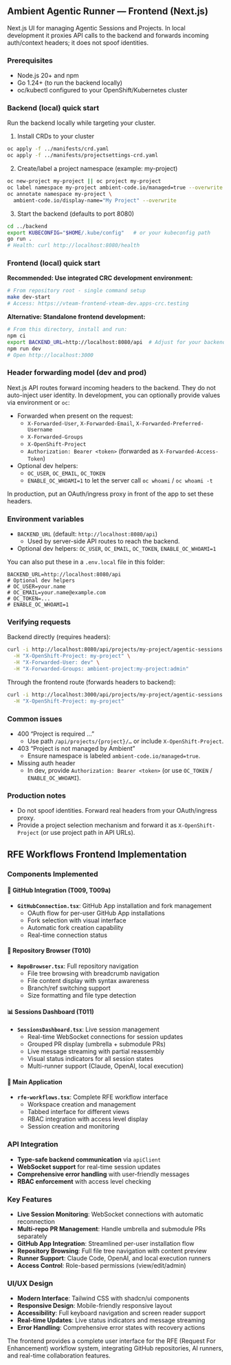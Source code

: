 ## Ambient Agentic Runner — Frontend (Next.js)

Next.js UI for managing Agentic Sessions and Projects. In local development it proxies API calls to the backend and forwards incoming auth/context headers; it does not spoof identities.

### Prerequisites
- Node.js 20+ and npm
- Go 1.24+ (to run the backend locally)
- oc/kubectl configured to your OpenShift/Kubernetes cluster

### Backend (local) quick start
Run the backend locally while targeting your cluster.

1) Install CRDs to your cluster
```bash
oc apply -f ../manifests/crd.yaml
oc apply -f ../manifests/projectsettings-crd.yaml
```

2) Create/label a project namespace (example: my-project)
```bash
oc new-project my-project || oc project my-project
oc label namespace my-project ambient-code.io/managed=true --overwrite
oc annotate namespace my-project \
  ambient-code.io/display-name="My Project" --overwrite
```

3) Start the backend (defaults to port 8080)
```bash
cd ../backend
export KUBECONFIG="$HOME/.kube/config"   # or your kubeconfig path
go run .
# Health: curl http://localhost:8080/health
```

### Frontend (local) quick start

**Recommended: Use integrated CRC development environment:**
```bash
# From repository root - single command setup
make dev-start
# Access: https://vteam-frontend-vteam-dev.apps-crc.testing
```

**Alternative: Standalone frontend development:**
```bash
# From this directory, install and run:
npm ci
export BACKEND_URL=http://localhost:8080/api  # Adjust for your backend
npm run dev
# Open http://localhost:3000
```

### Header forwarding model (dev and prod)
Next.js API routes forward incoming headers to the backend. They do not auto-inject user identity. In development, you can optionally provide values via environment or `oc`:

- Forwarded when present on the request:
  - `X-Forwarded-User`, `X-Forwarded-Email`, `X-Forwarded-Preferred-Username`
  - `X-Forwarded-Groups`
  - `X-OpenShift-Project`
  - `Authorization: Bearer <token>` (forwarded as `X-Forwarded-Access-Token`)
- Optional dev helpers:
  - `OC_USER`, `OC_EMAIL`, `OC_TOKEN`
  - `ENABLE_OC_WHOAMI=1` to let the server call `oc whoami` / `oc whoami -t`

In production, put an OAuth/ingress proxy in front of the app to set these headers.

### Environment variables
- `BACKEND_URL` (default: `http://localhost:8080/api`)
  - Used by server-side API routes to reach the backend.
- Optional dev helpers: `OC_USER`, `OC_EMAIL`, `OC_TOKEN`, `ENABLE_OC_WHOAMI=1`

You can also put these in a `.env.local` file in this folder:
```
BACKEND_URL=http://localhost:8080/api
# Optional dev helpers
# OC_USER=your.name
# OC_EMAIL=your.name@example.com
# OC_TOKEN=...
# ENABLE_OC_WHOAMI=1
```

### Verifying requests
Backend directly (requires headers):
```bash
curl -i http://localhost:8080/api/projects/my-project/agentic-sessions \
  -H "X-OpenShift-Project: my-project" \
  -H "X-Forwarded-User: dev" \
  -H "X-Forwarded-Groups: ambient-project:my-project:admin"
```

Through the frontend route (forwards headers to backend):
```bash
curl -i http://localhost:3000/api/projects/my-project/agentic-sessions \
  -H "X-OpenShift-Project: my-project"
```

### Common issues
- 400 “Project is required …”
  - Use path `/api/projects/{project}/…` or include `X-OpenShift-Project`.
- 403 “Project is not managed by Ambient”
  - Ensure namespace is labeled `ambient-code.io/managed=true`.
- Missing auth header
  - In dev, provide `Authorization: Bearer <token>` (or use `OC_TOKEN` / `ENABLE_OC_WHOAMI`).

### Production notes
- Do not spoof identities. Forward real headers from your OAuth/ingress proxy.
- Provide a project selection mechanism and forward it as `X-OpenShift-Project` (or use project path in API URLs).

## RFE Workflows Frontend Implementation

### Components Implemented

#### 🔐 GitHub Integration (T009, T009a)
- **`GitHubConnection.tsx`**: GitHub App installation and fork management
  - OAuth flow for per-user GitHub App installations
  - Fork selection with visual interface
  - Automatic fork creation capability
  - Real-time connection status

#### 📁 Repository Browser (T010)
- **`RepoBrowser.tsx`**: Full repository navigation
  - File tree browsing with breadcrumb navigation
  - File content display with syntax awareness
  - Branch/ref switching support
  - Size formatting and file type detection

#### 📊 Sessions Dashboard (T011)
- **`SessionsDashboard.tsx`**: Live session management
  - Real-time WebSocket connections for session updates
  - Grouped PR display (umbrella + submodule PRs)
  - Live message streaming with partial reassembly
  - Visual status indicators for all session states
  - Multi-runner support (Claude, OpenAI, local execution)

#### 🎯 Main Application
- **`rfe-workflows.tsx`**: Complete RFE workflow interface
  - Workspace creation and management
  - Tabbed interface for different views
  - RBAC integration with access level display
  - Session creation and monitoring

### API Integration
- **Type-safe backend communication** via `apiClient`
- **WebSocket support** for real-time session updates
- **Comprehensive error handling** with user-friendly messages
- **RBAC enforcement** with access level checking

### Key Features
- **Live Session Monitoring**: WebSocket connections with automatic reconnection
- **Multi-repo PR Management**: Handle umbrella and submodule PRs separately
- **GitHub App Integration**: Streamlined per-user installation flow
- **Repository Browsing**: Full file tree navigation with content preview
- **Runner Support**: Claude Code, OpenAI, and local execution runners
- **Access Control**: Role-based permissions (view/edit/admin)

### UI/UX Design
- **Modern Interface**: Tailwind CSS with shadcn/ui components
- **Responsive Design**: Mobile-friendly responsive layout
- **Accessibility**: Full keyboard navigation and screen reader support
- **Real-time Updates**: Live status indicators and message streaming
- **Error Handling**: Comprehensive error states with recovery actions

The frontend provides a complete user interface for the RFE (Request For Enhancement) workflow system, integrating GitHub repositories, AI runners, and real-time collaboration features.

